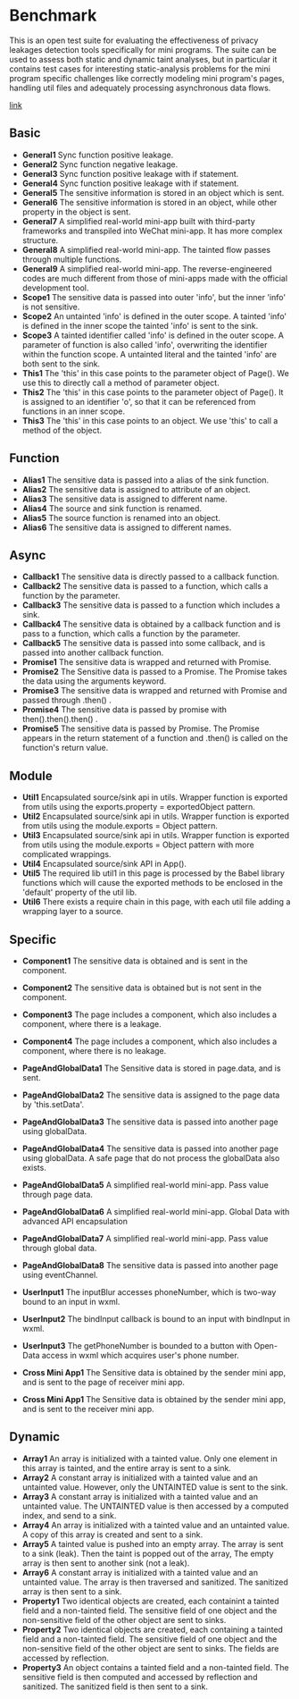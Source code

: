 # Benchmark

This is an open test suite for evaluating the effectiveness of privacy leakages detection tools specifically for mini programs. The suite can be used to assess both static and dynamic taint analyses, but in particular it contains test cases for interesting static-analysis problems for the mini program specific challenges like correctly modeling mini program's pages, handling util files and adequately processing asynchronous data flows.

[link](https://drive.google.com/file/d/1ZBOk_3Hb4BpKtj1nfcrtA-jIOkqUIY7g/view?usp=drive_link)
## Basic

* **General1** Sync function positive leakage.
* **General2** Sync function negative leakage.
* **General3** Sync function positive leakage with if statement.
* **General4** Sync function positive leakage with if statement.
* **General5** The sensitive information is stored in an object which is sent.
* **General6** The sensitive information is stored in an object, while other property in the object is sent.
* **General7** A simplified real-world mini-app built with third-party frameworks and transpiled into WeChat mini-app. It has more complex structure.
* **General8** A simplified real-world mini-app. The tainted flow passes through multiple functions.
* **General9** A simplified real-world mini-app. The reverse-engineered codes are much different from those of mini-apps made with the official development tool.
* **Scope1** The sensitive data is passed into outer 'info', but the inner 'info' is not sensitive.
* **Scope2** An untainted 'info' is defined in the outer scope. A tainted 'info' is defined in the inner scope the tainted 'info' is sent to the sink.
* **Scope3** A tainted identifier called 'info' is defined in the outer scope. A parameter of function is also called 'info', overwriting the identifier within the function scope. A untainted literal and the tainted 'info' are both sent to the sink.
* **This1** The 'this' in this case points to the parameter object of Page(). We use this to directly call a method of parameter object.
* **This2** The 'this' in this case points to the parameter object of Page(). It is assigned to an identifier 'o', so that it can be referenced from functions in an inner scope.
* **This3** The 'this' in this case points to an object. We use 'this' to call a method of the object.

## Function

* **Alias1** The sensitive data is passed into a alias of the sink function.
* **Alias2** The sensitive data is assigned to attribute of an object.
* **Alias3** The sensitive data is assigned to different name.
* **Alias4** The source and sink function is renamed.
* **Alias5** The source function is renamed into an object.
* **Alias6** The sensitive data is assigned to different names.

## Async

* **Callback1** The sensitive data is directly passed to a callback function.
* **Callback2** The sensitive data is passed to a function, which calls a function by the parameter.
* **Callback3** The sensitive data is passed to a function which includes a sink.
* **Callback4** The sensitive data is obtained by a callback function and is pass to a function, which calls a function by the parameter.
* **Callback5** The sensitive data is passed into some callback, and is passed into another callback function.
* **Promise1**  The sensitive data is wrapped and returned with Promise.
* **Promise2**  The Sensitive data is passed to a Promise. The Promise takes the data using the arguments keyword.
* **Promise3**  The sensitive data is wrapped and returned with Promise and passed through .then() .
* **Promise4**  The sensitive data is passed by promise with then().then().then() .
* **Promise5**  The sensitive data is passed by Promise. The Promise appears in the return statement of a function and .then() is called on the function's return value.

## Module

* **Util1** Encapsulated source/sink api in utils. Wrapper function is exported from utils using the exports.property = exportedObject pattern.
* **Util2** Encapsulated source/sink api in utils. Wrapper function is exported from utils using the module.exports = Object pattern.
* **Util3** Encapsulated source/sink api in utils. Wrapper function is exported from utils using the module.exports = Object pattern with more complicated wrappings.
* **Util4** Encapsulated source/sink API in App().
* **Util5** The required lib util1 in this page is processed by the Babel library functions which will cause the exported methods to be enclosed in the 'default' property of the util lib.
* **Util6** There exists a require chain in this page, with each util file adding a wrapping layer to a source.

## Specific

* **Component1** The sensitive data is obtained and is sent in the component.
* **Component2** The sensitive data is obtained but is not sent in the component.
* **Component3** The page includes a component, which also includes a component, where there is a leakage.
* **Component4** The page includes a component, which also includes a component, where there is no leakage.
* **PageAndGlobalData1** The Sensitive data is stored in page.data, and is sent.
* **PageAndGlobalData2** The sensitive data is assigned to the page data by 'this.setData'.
* **PageAndGlobalData3** The sensitive data is passed into another page using globalData.
* **PageAndGlobalData4** The sensitive data is passed into another page using globalData. A safe page that do not process the globalData also exists.
* **PageAndGlobalData5** A simplified real-world mini-app. Pass value through page data.
* **PageAndGlobalData6** A simplified real-world mini-app. Global Data with advanced API encapsulation
* **PageAndGlobalData7** A simplified real-world mini-app. Pass value through global data.
* **PageAndGlobalData8** The sensitive data is passed into another page using eventChannel.

* **UserInput1** The inputBlur accesses phoneNumber, which is two-way bound to an input in wxml.
* **UserInput2** The bindInput callback is bound to an input with bindInput in wxml.
* **UserInput3** The getPhoneNumber is bounded to a button with Open-Data access in wxml which acquires user's phone number.
* **Cross Mini App1** The Sensitive data is obtained by the sender mini app, and is sent to the page of receiver mini app.
* **Cross Mini App1** The Sensitive data is obtained by the sender mini app, and is sent to the receiver mini app.

## Dynamic

* **Array1** An array is initialized with a tainted value. Only one element in this array is tainted, and the entire array is sent to a sink.
* **Array2** A constant array is initialized with a tainted value and an untainted value. However, only the UNTAINTED value is sent to the sink.
* **Array3** A constant array is initialized with a tainted value and an untainted value. The UNTAINTED value is then accessed by a computed index, and send to a sink.
* **Array4** An array is initialized with a tainted value and an untainted value. A copy of this array is created and sent to a sink.
* **Array5** A tainted value is pushed into an empty array. The array is sent to a sink (leak). Then the taint is popped out of the array, The empty array is then sent to another sink (not a leak).
* **Array6** A constant array is initialized with a tainted value and an untainted value. The array is then traversed and sanitized. The sanitized array is then sent to a sink.
* **Property1** Two identical objects are created, each containint a tainted field and a non-tainted field. The sensitive field of one object and the non-sensitive field of the other object are sent to sinks.
* **Property2** Two identical objects are created, each containing a tainted field and a non-tainted field. The sensitive field of one object and the non-sensitive field of the other object are sent to sinks. The fields are accessed by reflection.
* **Property3** An object contains a tainted field and a non-tainted field. The sensitive field is then computed and accessed by reflection and sanitized. The sanitized field is then sent to a sink.

